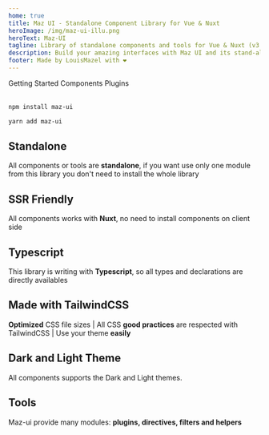 ```yaml
---
home: true
title: Maz UI - Standalone Component Library for Vue & Nuxt
heroImage: /img/maz-ui-illu.png
heroText: Maz-UI
tagline: Library of standalone components and tools for Vue & Nuxt (v3.x)
description: Build your amazing interfaces with Maz UI and its stand-alone components - Stand-alone components library for Vue.JS & Nuxt.JS
footer: Made by LouisMazel with ❤️
---
```


<!-- markdownlint-disable -->

<div class="flex flex-center flex-wrap" style="margin-bottom: 2rem; gap: 1rem;">
  <MazBtn
    to="/guide/getting-started.md"
    size="lg"
  >
    Getting Started
  </MazBtn>
  <MazBtn
    to="/components/maz-btn.md"
    size="lg"
    color="secondary"
  >
    Components
  </MazBtn>
  <MazBtn
    to="/plugins/toaster.md"
    size="lg"
    color="info"
  >
    Plugins
  </MazBtn>
</div>


<NpmBadge package="maz-ui" dist-tag="latest" />

<CodeGroup>

  <CodeGroupItem title="NPM" active>

```bash
npm install maz-ui
```
  </CodeGroupItem>

  <CodeGroupItem title="YARN">

```bash
yarn add maz-ui
```
  </CodeGroupItem>
</CodeGroup>


<div class="features">
  <div class="feature">
    <h2>Standalone</h2>
    <p>
      All components or tools are <strong>standalone</strong>, if you want use only one module from this library you don't need to install the whole library
    </p>
  </div>
  <div class="feature">
    <h2>SSR Friendly</h2>
    <p>All components works with <strong>Nuxt</strong>, no need to install components on client side</p>
  </div>
  <div class="feature">
    <h2>Typescript</h2>
    <p>This library is writing with <strong>Typescript</strong>, so all types and declarations are directly availables</p>
  </div>
  <div class="feature">
    <h2>Made with TailwindCSS</h2>
    <p><strong>Optimized</strong> CSS file sizes | All CSS <strong>good practices</strong> are respected with TailwindCSS | Use your theme <strong>easily</strong></p>
  </div>
  <div class="feature">
    <h2>Dark and Light Theme</h2>
    <p>All components supports the Dark and Light themes.</p>
  </div>
    <div class="feature">
    <h2>Tools</h2>
    <p>Maz-ui provide many modules: <strong>plugins, directives, filters and helpers</strong></p>
  </div>
</div>